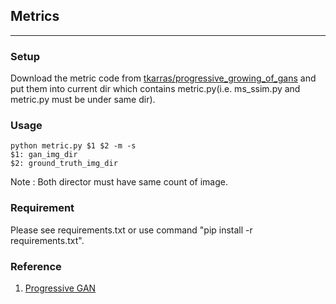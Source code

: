 ## Metrics
-------------------------------------------------
### Setup
Download the metric code from [tkarras/progressive_growing_of_gans](https://github.com/tkarras/progressive_growing_of_gans)
and put them into current dir which contains metric.py(i.e. ms_ssim.py and metric.py must be under same dir).

### Usage

    python metric.py $1 $2 -m -s
    $1: gan_img_dir
    $2: ground_truth_img_dir
    
Note : Both director must have same count of image.


### Requirement
Please see requirements.txt or use command "pip install -r requirements.txt".


### Reference 
1. [Progressive GAN](https://github.com/tkarras/progressive_growing_of_gans)